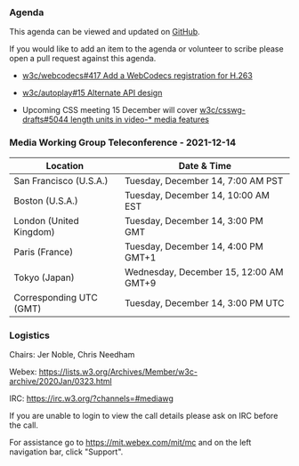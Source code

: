 ### Agenda

This agenda can be viewed and updated on [GitHub](https://github.com/w3c/media-wg/blob/main/meetings/2021-12-14-Media_Working_Group_Teleconference-agenda.md).

If you would like to add an item to the agenda or volunteer to scribe please open a pull request against this agenda.

* [w3c/webcodecs#417 Add a WebCodecs registration for H.263](https://github.com/w3c/webcodecs/pull/417)

* [w3c/autoplay#15 Alternate API design](https://github.com/w3c/autoplay/issues/15)

* Upcoming CSS meeting 15 December will cover [w3c/csswg-drafts#5044 length units in video-* media features](https://github.com/w3c/csswg-drafts/issues/5044)

### Media Working Group Teleconference - 2021-12-14

| Location | Date & Time |
| -------- | ----------- |
| San Francisco (U.S.A.) | Tuesday, December 14, 7:00 AM PST |
| Boston (U.S.A.) | Tuesday, December 14, 10:00 AM EST |
| London (United Kingdom) | Tuesday, December 14, 3:00 PM GMT |
| Paris (France) | Tuesday, December 14, 4:00 PM GMT+1 |
| Tokyo (Japan) | Wednesday, December 15, 12:00 AM GMT+9 |
| Corresponding UTC (GMT) | Tuesday, December 14, 3:00 PM UTC |

### Logistics

Chairs: Jer Noble, Chris Needham

Webex: https://lists.w3.org/Archives/Member/w3c-archive/2020Jan/0323.html

IRC: https://irc.w3.org/?channels=#mediawg

If you are unable to login to view the call details please ask on IRC before the call.

For assistance go to https://mit.webex.com/mit/mc  and on the left navigation bar, click "Support".

